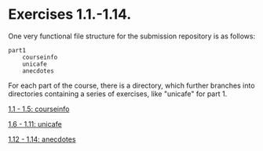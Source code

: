 # Exercises 1.1.-1.14.

One very functional file structure for the submission repository is as follows:

    part1
        courseinfo
        unicafe
        anecdotes

For each part of the course, there is a directory, which further branches into directories containing a series of exercises, like "unicafe" for part 1.

[1.1 - 1.5: courseinfo](https://github.com/BarbaraAngelesOrtiz/Full-Stack/edit/main/Part1/courseinfo)

[1.6 - 1.11: unicafe](https://github.com/BarbaraAngelesOrtiz/Full-Stack/edit/main/Part1/unicafe)

[1.12 - 1.14: anecdotes](https://github.com/BarbaraAngelesOrtiz/Full-Stack/edit/main/Part1/anecdotes)
